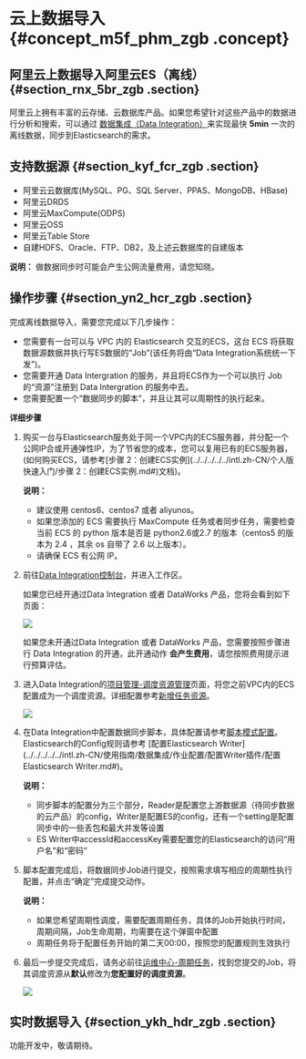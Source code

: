 # 云上数据导入 {#concept_m5f_phm_zgb .concept}

## 阿里云上数据导入阿里云ES（离线） {#section_rnx_5br_zgb .section}

阿里云上拥有丰富的云存储、云数据库产品。如果您希望针对这些产品中的数据进行分析和搜索，可以通过 [数据集成（Data Integration）](https://www.alibabacloud.com/product/data-integration)来实现最快 **5min** 一次的离线数据，同步到Elasticsearch的需求。

## 支持数据源 {#section_kyf_fcr_zgb .section}

-   阿里云云数据库\(MySQL、PG、SQL Server、PPAS、MongoDB、HBase\)
-   阿里云DRDS
-   阿里云MaxCompute\(ODPS\)
-   阿里云OSS
-   阿里云Table Store
-   自建HDFS、Oracle、FTP、DB2，及上述云数据库的自建版本

**说明：** 做数据同步时可能会产生公网流量费用，请您知晓。

## 操作步骤 {#section_yn2_hcr_zgb .section}

完成离线数据导入，需要您完成以下几步操作：

-   您需要有一台可以与 VPC 内的 Elasticsearch 交互的ECS，这台 ECS 将获取数据源数据并执行写ES数据的“Job”\(该任务将由“Data Integration系统统一下发”\)。
-   您需要开通 Data Intergration 的服务，并且将ECS作为一个可以执行 Job 的“资源”注册到 Data Intergration 的服务中去。
-   您需要配置一个“数据同步的脚本”，并且让其可以周期性的执行起来。

**详细步骤**

1.  购买一台与Elasticsearch服务处于同一个VPC内的ECS服务器，并分配一个公网IP合或开通弹性IP，为了节省您的成本，您可以复用已有的ECS服务器，\(如何购买ECS，请参考[步骤 2：创建ECS实例](../../../../../intl.zh-CN/个人版快速入门/步骤 2：创建ECS实例.md#)文档\)。

    **说明：** 

    -   建议使用 centos6、centos7 或者 aliyunos。
    -   如果您添加的 ECS 需要执行 MaxCompute 任务或者同步任务，需要检查当前 ECS 的 python 版本是否是 python2.6或2.7 的版本（centos5 的版本为 2.4 ，其余 os 自带了 2.6 以上版本）。
    -   请确保 ECS 有公网 IP。
2.  前往[Data Integration控制台](https://workbench.data.aliyun.com/console#/)，并进入工作区。

    如果您已经开通过Data Integration 或者 DataWorks 产品，您将会看到如下页面：

    ![](http://static-aliyun-doc.oss-cn-hangzhou.aliyuncs.com/assets/img/134310/155358513440057_zh-CN.png)

    如果您未开通过Data Integration 或者 DataWorks 产品，您需要按照步骤进行 Data Integration 的开通，此开通动作 **会产生费用**，请您按照费用提示进行预算评估。

3.  进入Data Integration的[项目管理-调度资源管理](https://workbench-cn-shanghai.data.aliyun.com/console#/62890/scheduleManage)页面，将您之前VPC内的ECS配置成为一个调度资源。详细配置参考[新增任务资源](../../../../../intl.zh-CN/使用指南/数据集成/常见配置/新增任务资源.md#)。

    ![](http://static-aliyun-doc.oss-cn-hangzhou.aliyuncs.com/assets/img/134310/155358513440059_zh-CN.png)

4.  在Data Integration中配置数据同步脚本，具体配置请参考[脚本模式配置](../../../../../intl.zh-CN/使用指南/数据集成/作业配置/配置Reader插件/脚本模式配置.md#)。Elasticsearch的Config规则请参考 [配置Elasticsearch Writer](../../../../../intl.zh-CN/使用指南/数据集成/作业配置/配置Writer插件/配置Elasticsearch Writer.md#)。

    **说明：** 

    -   同步脚本的配置分为三个部分，Reader是配置您上游数据源（待同步数据的云产品）的config，Writer是配置ES的config，还有一个setting是配置同步中的一些丢包和最大并发等设置
    -   ES Writer中accessId和accessKey需要配置您的Elasticsearch的访问“用户名”和“密码”
5.  脚本配置完成后，将数据同步Job进行提交，按照需求填写相应的周期性执行配置，并点击“确定”完成提交动作。

    **说明：** 

    -   如果您希望周期性调度，需要配置周期任务，具体的Job开始执行时间，周期间隔，Job生命周期，均需要在这个弹窗中配置
    -   周期任务将于配置任务开始的第二天00:00，按照您的配置规则生效执行
6.  最后一步提交完成后，请务必前往[运维中心-周期任务](https://workbench-cn-shanghai.data.aliyun.com/schedule.html#/cycleTask)，找到您提交的Job，将其调度资源从**默认**修改为**您配置好的调度资源**。

    ![](http://static-aliyun-doc.oss-cn-hangzhou.aliyuncs.com/assets/img/134310/155358513440062_zh-CN.png)


## 实时数据导入 {#section_ykh_hdr_zgb .section}

功能开发中，敬请期待。

